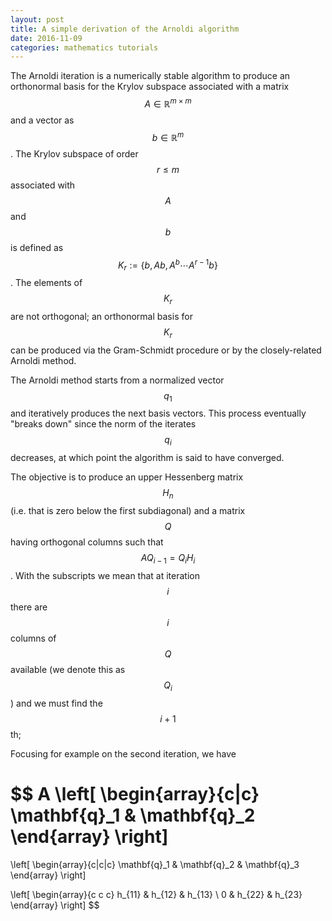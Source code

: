 ```yaml
---
layout: post
title: A simple derivation of the Arnoldi algorithm
date: 2016-11-09
categories: mathematics tutorials
---
```


The Arnoldi iteration is a numerically stable algorithm to produce an orthonormal basis for the Krylov subspace associated with a matrix $$A \in \mathbb{R}^{m \times m}$$ and a vector as $$b \in \mathbb{R}^m$$.
The Krylov subspace of order $$r \leq m$$ associated with $$A$$ and $$b$$ is defined as $$K_r := \lbrace b, Ab, A^b \cdots A^{r-1}b \rbrace$$. The elements of $$K_r$$ are not orthogonal; an orthonormal basis for $$K_r$$ can be produced via the Gram-Schmidt procedure or by the closely-related Arnoldi method.

The Arnoldi method starts from a normalized vector $$q_1$$ and iteratively produces the next basis vectors. This process eventually "breaks down" since the norm of the iterates $$q_i$$ decreases, at which point the algorithm is said to have converged.

The objective is to produce an upper Hessenberg matrix $$H_n$$ (i.e. that is zero below the first subdiagonal) and a matrix $$Q$$ having orthogonal columns such that $$A Q_{i - 1} = Q_i H_i$$.
With the subscripts we mean that at iteration $$i$$ there are $$i$$ columns of $$Q$$ available (we denote this as $$Q_{i}$$) and we must find the $$i+1$$th; 

Focusing for example on the second iteration, we have


$$
A
\left[
\begin{array}{c|c}
  \mathbf{q}_1 & \mathbf{q}_2
\end{array}
\right]
=
\left[
\begin{array}{c|c|c}
  \mathbf{q}_1 & \mathbf{q}_2 & \mathbf{q}_3
\end{array}
\right]

\left[
\begin{array}{c c c}
 h_{11} & h_{12} & h_{13} \\
 0 & h_{22} & h_{23}
\end{array}
\right]
$$
